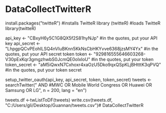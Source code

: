 # DataCollectTwitterR
install.packages("twitteR") #installs TwitteR library (twitteR) #loads TwitteR
library(twitteR)

api_key <- "CBxyH6y5C1G8QX5f2S81hyNJp" #in the quotes, put your API key 
api_secret <- "LhpgpQCvPEohILSQ4nVIuBKnn5KkNsCbHKYvve6368jzsMY4Yx" #in the quotes, put your API secret token
token <- "929816555646603268-V30pExKqr3gmgzhwbS0JcmQE0olxloU" #in the quotes, put your token 
token_secret <- "aM5iQwxN7Cxhoxr4xaOzU5Dko9qxQSpKLjBHtttK3qPVQ" #in the quotes, put your token secret

setup_twitter_oauth(api_key, api_secret, token, token_secret)
tweets <- searchTwitter(" AND #MWC OR Mobile World Congress OR Huawei OR Samsung OR LG", n = 200, lang = "en")

tweets.df <-twListToDF(tweets)
write.csv(tweets.df, "C:/Users/gli/Desktop/Guannan/tweets.csv")# DataCollectTwitterR
